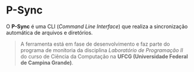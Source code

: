 # P-Sync

O **P-Sync** é uma CLI (*Command Line Interface*) que realiza a sincronização automática de arquivos e diretórios.

> A ferramenta está em fase de desenvolvimento e faz parte do programa de monitoria da disciplina *Laboratório de Programação II* do curso de Ciência da Computação na **UFCG (Universidade Federal de Campina Grande)**.

